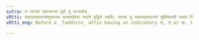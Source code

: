 ```yaml
---
sutra: न य्वाभ्यां पदान्ताभ्यां पूर्वौ तु ताभ्यामैच्
vRtti: यकारवकाराभ्यामुत्तरस्य अचामादेरचः स्थाने वृद्धिर्न भवति; ताभ्यां तु यकारवकाराभ्यां पूर्वमैचागमौ भवतां ञिति णिति किति च तद्धिते परतः ॥
vRtti_eng: Before a _Taddhita_ affix having an indicatory ञ्, ण् or क्, the _Vriddhi_ is not substituted for the first vowel in a compound, when it follows a word ending in य् or व्, but ऐ and औ are respectively placed before the semi-vowels.

---
```

